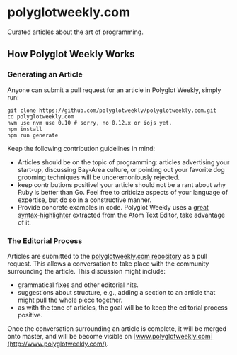 # polyglotweekly.com

Curated articles about the art of programming.

## How Polyglot Weekly Works

### Generating an Article

Anyone can submit a pull request for an article in Polyglot Weekly, simply run:

```shell
git clone https://github.com/polyglotweekly/polyglotweekly.com.git
cd polyglotweekly.com
nvm use nvm use 0.10 # sorry, no 0.12.x or iojs yet.
npm install
npm run generate
```

Keep the following contribution guidelines in mind:

* Articles should be on the topic of programming: articles advertising your start-up,
  discussing Bay-Area culture, or pointing out your favorite dog grooming techniques will be unceremoniously rejected.
* keep contributions positive! your article should not be a rant about why
  Ruby is better than Go. Feel free to criticize aspects of your language
  of expertise, but do so in a constructive manner.
* Provide concrete examples in code. Polyglot Weekly uses a [great syntax-highlighter](https://github.com/atom/highlights) extracted from the Atom Text Editor, take advantage of it.

### The Editorial Process

Articles are submitted to the [polyglotweekly.com repository](https://github.com/polyglotweekly/polyglotweekly.com) as a pull request. This allows a conversation to take place with the community surrounding the article. This discussion might include:

* grammatical fixes and other editorial nits.
* suggestions about structure, e.g., adding a section to an article that might
  pull the whole piece together.
* as with the tone of articles, the goal will be to keep the editorial process positive.

Once the conversation surrounding an article is complete, it will be merged
onto master, and will be become visible on [www.polyglotweekly.com](http://www.polyglotweekly.com/).
